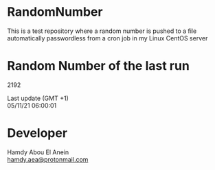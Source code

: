 # RandomNumber    
This is a test repository where a random number is pushed to a file automatically passwordless from a cron job in my Linux CentOS server    
# Random Number of the last run   
2192
      
Last update (GMT +1)    
05/11/21 06:00:01
# Developer    
Hamdy Abou El Anein   
hamdy.aea@protonmail.com
